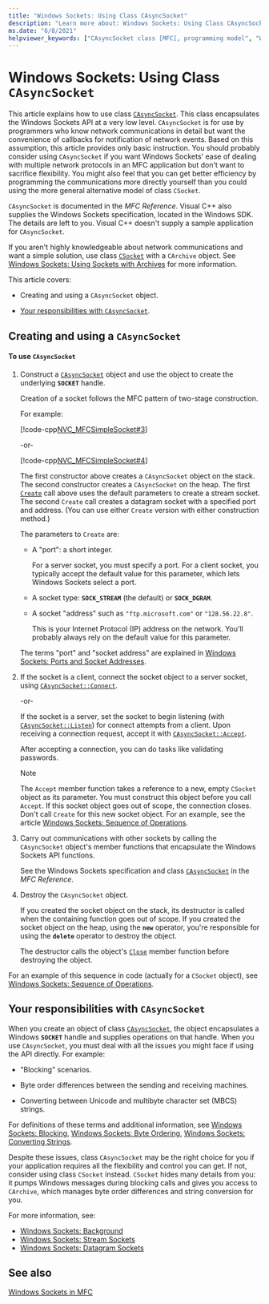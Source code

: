 ```yaml
---
title: "Windows Sockets: Using Class CAsyncSocket"
description: "Learn more about: Windows Sockets: Using Class CAsyncSocket"
ms.date: "6/8/2021"
helpviewer_keywords: ["CAsyncSocket class [MFC], programming model", "Windows Sockets [MFC], asynchronous", "sockets [MFC], converting between Unicode and MBCS strings", "SOCKET handle", "sockets [MFC], asynchronous operation", "Windows Sockets [MFC], converting Unicode and MBCS strings"]
---
```

# Windows Sockets: Using Class `CAsyncSocket`

This article explains how to use class [`CAsyncSocket`](../mfc/reference/casyncsocket-class.md). This class encapsulates the Windows Sockets API at a very low level. `CAsyncSocket` is for use by programmers who know network communications in detail but want the convenience of callbacks for notification of network events. Based on this assumption, this article provides only basic instruction. You should probably consider using `CAsyncSocket` if you want Windows Sockets' ease of dealing with multiple network protocols in an MFC application but don't want to sacrifice flexibility. You might also feel that you can get better efficiency by programming the communications more directly yourself than you could using the more general alternative model of class `CSocket`.

`CAsyncSocket` is documented in the *MFC Reference*. Visual C++ also supplies the Windows Sockets specification, located in the Windows SDK. The details are left to you. Visual C++ doesn't supply a sample application for `CAsyncSocket`.

If you aren't highly knowledgeable about network communications and want a simple solution, use class [`CSocket`](../mfc/reference/csocket-class.md) with a `CArchive` object. See [Windows Sockets: Using Sockets with Archives](../mfc/windows-sockets-using-sockets-with-archives.md) for more information.

This article covers:

- Creating and using a `CAsyncSocket` object.

- [Your responsibilities with `CAsyncSocket`](#_core_your_responsibilities_with_casyncsocket).

## <a name="_core_creating_and_using_a_casyncsocket_object"></a> Creating and using a `CAsyncSocket`

#### To use `CAsyncSocket`

1. Construct a [`CAsyncSocket`](../mfc/reference/casyncsocket-class.md) object and use the object to create the underlying **`SOCKET`** handle.

   Creation of a socket follows the MFC pattern of two-stage construction.

   For example:

   [!code-cpp[NVC_MFCSimpleSocket#3](../mfc/codesnippet/cpp/windows-sockets-using-class-casyncsocket_1.cpp)]

     -or-

   [!code-cpp[NVC_MFCSimpleSocket#4](../mfc/codesnippet/cpp/windows-sockets-using-class-casyncsocket_2.cpp)]

   The first constructor above creates a `CAsyncSocket` object on the stack. The second constructor creates a `CAsyncSocket` on the heap. The first [`Create`](../mfc/reference/casyncsocket-class.md#create) call above uses the default parameters to create a stream socket. The second `Create` call creates a datagram socket with a specified port and address. (You can use either `Create` version with either construction method.)

   The parameters to `Create` are:

   - A "port": a short integer.

      For a server socket, you must specify a port. For a client socket, you typically accept the default value for this parameter, which lets Windows Sockets select a port.

   - A socket type: **`SOCK_STREAM`** (the default) or **`SOCK_DGRAM`**.

   - A socket "address" such as `"ftp.microsoft.com"` or `"128.56.22.8"`.

      This is your Internet Protocol (IP) address on the network. You'll probably always rely on the default value for this parameter.

   The terms "port" and "socket address" are explained in [Windows Sockets: Ports and Socket Addresses](../mfc/windows-sockets-ports-and-socket-addresses.md).

1. If the socket is a client, connect the socket object to a server socket, using [`CAsyncSocket::Connect`](../mfc/reference/casyncsocket-class.md#connect).

     -or-

   If the socket is a server, set the socket to begin listening (with [`CAsyncSocket::Listen`](../mfc/reference/casyncsocket-class.md#listen)) for connect attempts from a client. Upon receiving a connection request, accept it with [`CAsyncSocket::Accept`](../mfc/reference/casyncsocket-class.md#accept).

   After accepting a connection, you can do tasks like validating passwords.

    > [!NOTE]
    >  The `Accept` member function takes a reference to a new, empty `CSocket` object as its parameter. You must construct this object before you call `Accept`. If this socket object goes out of scope, the connection closes. Don't call `Create` for this new socket object. For an example, see the article [Windows Sockets: Sequence of Operations](../mfc/windows-sockets-sequence-of-operations.md).

1. Carry out communications with other sockets by calling the `CAsyncSocket` object's member functions that encapsulate the Windows Sockets API functions.

   See the Windows Sockets specification and class [`CAsyncSocket`](../mfc/reference/casyncsocket-class.md) in the *MFC Reference*.

1. Destroy the `CAsyncSocket` object.

   If you created the socket object on the stack, its destructor is called when the containing function goes out of scope. If you created the socket object on the heap, using the **`new`** operator, you're responsible for using the **`delete`** operator to destroy the object.

   The destructor calls the object's [`Close`](../mfc/reference/casyncsocket-class.md#close) member function before destroying the object.

For an example of this sequence in code (actually for a `CSocket` object), see [Windows Sockets: Sequence of Operations](../mfc/windows-sockets-sequence-of-operations.md).

## <a name="_core_your_responsibilities_with_casyncsocket"></a> Your responsibilities with `CAsyncSocket`

When you create an object of class [`CAsyncSocket`](../mfc/reference/casyncsocket-class.md), the object encapsulates a Windows **`SOCKET`** handle and supplies operations on that handle. When you use `CAsyncSocket`, you must deal with all the issues you might face if using the API directly. For example:

- "Blocking" scenarios.

- Byte order differences between the sending and receiving machines.

- Converting between Unicode and multibyte character set (MBCS) strings.

For definitions of these terms and additional information, see [Windows Sockets: Blocking](../mfc/windows-sockets-blocking.md), [Windows Sockets: Byte Ordering](../mfc/windows-sockets-byte-ordering.md), [Windows Sockets: Converting Strings](../mfc/windows-sockets-converting-strings.md).

Despite these issues, class `CAsyncSocket` may be the right choice for you if your application requires all the flexibility and control you can get. If not, consider using class `CSocket` instead. `CSocket` hides many details from you: it pumps Windows messages during blocking calls and gives you access to `CArchive`, which manages byte order differences and string conversion for you.

For more information, see:

- [Windows Sockets: Background](../mfc/windows-sockets-background.md)
- [Windows Sockets: Stream Sockets](../mfc/windows-sockets-stream-sockets.md)
- [Windows Sockets: Datagram Sockets](../mfc/windows-sockets-datagram-sockets.md)

## See also

[Windows Sockets in MFC](../mfc/windows-sockets-in-mfc.md)
